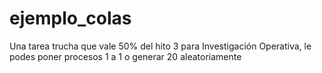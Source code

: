 # ejemplo_colas
Una tarea trucha que vale 50% del hito 3 para Investigación Operativa, le podes poner procesos 1 a 1 o generar 20 aleatoriamente


